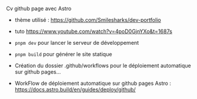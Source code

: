 Cv github page avec Astro 

- thème utilisé : https://github.com/Smilesharks/dev-portfolio
- tuto https://www.youtube.com/watch?v=4poD0GjnYXo&t=1687s

- `pnpm dev` pour lancer le serveur de développement
- `pnpm build` pour générer le site statique

- Création du dossier .github/workflows pour le déploiement automatique sur github pages...
- WorkFlow de déploiement automatique sur github pages Astro : https://docs.astro.build/en/guides/deploy/github/